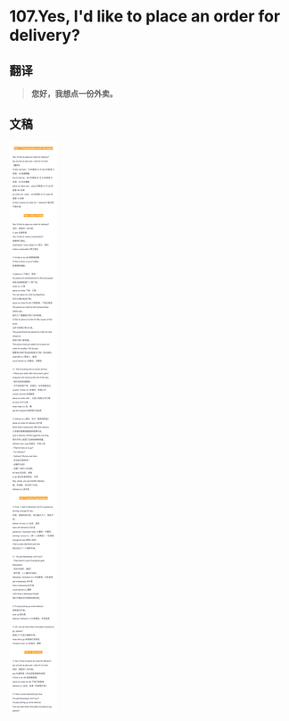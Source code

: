 # 107.Yes, I'd like to place an order for delivery?

## 翻译

> **您好，我想点一份外卖。**

## 文稿

![](img/107.jpg)

